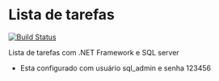 # Lista de tarefas

[![Build Status](https://travis-ci.org/joemccann/dillinger.svg?branch=master)](https://travis-ci.org/joemccann/dillinger)

Lista de tarefas com .NET Framework e SQL server

  - Esta configurado com usuário sql_admin e senha 123456
